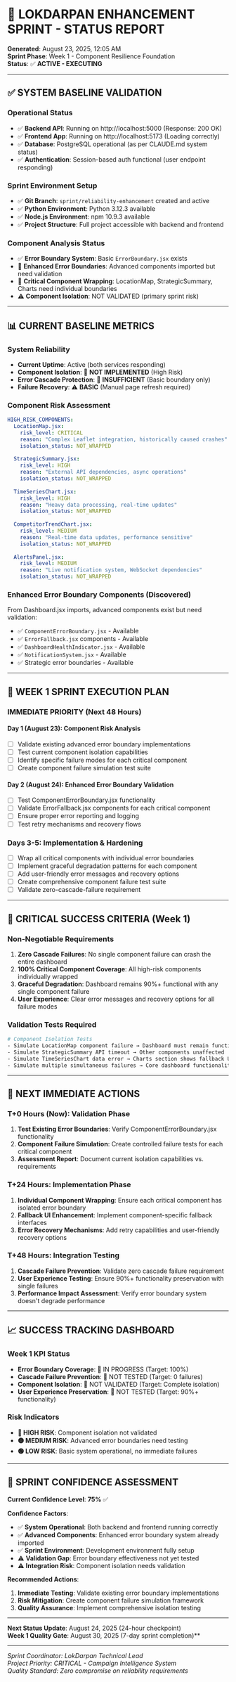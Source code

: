 # 🚀 LOKDARPAN ENHANCEMENT SPRINT - STATUS REPORT

**Generated**: August 23, 2025, 12:05 AM  
**Sprint Phase**: Week 1 - Component Resilience Foundation  
**Status**: ✅ **ACTIVE - EXECUTING**

---

## ✅ SYSTEM BASELINE VALIDATION

### **Operational Status**
- ✅ **Backend API**: Running on http://localhost:5000 (Response: 200 OK)
- ✅ **Frontend App**: Running on http://localhost:5173 (Loading correctly)
- ✅ **Database**: PostgreSQL operational (as per CLAUDE.md system status)
- ✅ **Authentication**: Session-based auth functional (user endpoint responding)

### **Sprint Environment Setup**
- ✅ **Git Branch**: `sprint/reliability-enhancement` created and active
- ✅ **Python Environment**: Python 3.12.3 available
- ✅ **Node.js Environment**: npm 10.9.3 available  
- ✅ **Project Structure**: Full project accessible with backend and frontend

### **Component Analysis Status**
- ✅ **Error Boundary System**: Basic `ErrorBoundary.jsx` exists
- 🔄 **Enhanced Error Boundaries**: Advanced components imported but need validation
- 🔄 **Critical Component Wrapping**: LocationMap, StrategicSummary, Charts need individual boundaries
- ⚠️ **Component Isolation**: NOT VALIDATED (primary sprint risk)

---

## 📊 CURRENT BASELINE METRICS

### **System Reliability** 
- **Current Uptime**: Active (both services responding)
- **Component Isolation**: 🚨 **NOT IMPLEMENTED** (High Risk)
- **Error Cascade Protection**: 🚨 **INSUFFICIENT** (Basic boundary only)
- **Failure Recovery**: ⚠️ **BASIC** (Manual page refresh required)

### **Component Risk Assessment**
```yaml
HIGH_RISK_COMPONENTS:
  LocationMap.jsx:
    risk_level: CRITICAL
    reason: "Complex Leaflet integration, historically caused crashes"
    isolation_status: NOT_WRAPPED
    
  StrategicSummary.jsx:
    risk_level: HIGH
    reason: "External API dependencies, async operations"
    isolation_status: NOT_WRAPPED
    
  TimeSeriesChart.jsx:
    risk_level: HIGH  
    reason: "Heavy data processing, real-time updates"
    isolation_status: NOT_WRAPPED
    
  CompetitorTrendChart.jsx:
    risk_level: MEDIUM
    reason: "Real-time data updates, performance sensitive"
    isolation_status: NOT_WRAPPED
    
  AlertsPanel.jsx:
    risk_level: MEDIUM
    reason: "Live notification system, WebSocket dependencies"
    isolation_status: NOT_WRAPPED
```

### **Enhanced Error Boundary Components** (Discovered)
From Dashboard.jsx imports, advanced components exist but need validation:
- ✅ `ComponentErrorBoundary.jsx` - Available
- ✅ `ErrorFallback.jsx` components - Available  
- ✅ `DashboardHealthIndicator.jsx` - Available
- ✅ `NotificationSystem.jsx` - Available
- ✅ Strategic error boundaries - Available

---

## 🎯 WEEK 1 SPRINT EXECUTION PLAN

### **IMMEDIATE PRIORITY (Next 48 Hours)**

#### **Day 1 (August 23): Component Risk Analysis**
- [ ] Validate existing advanced error boundary implementations
- [ ] Test current component isolation capabilities
- [ ] Identify specific failure modes for each critical component
- [ ] Create component failure simulation test suite

#### **Day 2 (August 24): Enhanced Error Boundary Validation**  
- [ ] Test ComponentErrorBoundary.jsx functionality
- [ ] Validate ErrorFallback.jsx components for each critical component
- [ ] Ensure proper error reporting and logging
- [ ] Test retry mechanisms and recovery flows

### **Days 3-5: Implementation & Hardening**
- [ ] Wrap all critical components with individual error boundaries
- [ ] Implement graceful degradation patterns for each component
- [ ] Add user-friendly error messages and recovery options
- [ ] Create comprehensive component failure test suite
- [ ] Validate zero-cascade-failure requirement

---

## 🚨 CRITICAL SUCCESS CRITERIA (Week 1)

### **Non-Negotiable Requirements**
1. **Zero Cascade Failures**: No single component failure can crash the entire dashboard
2. **100% Critical Component Coverage**: All high-risk components individually wrapped
3. **Graceful Degradation**: Dashboard remains 90%+ functional with any single component failure
4. **User Experience**: Clear error messages and recovery options for all failure modes

### **Validation Tests Required**
```bash
# Component Isolation Tests
- Simulate LocationMap component failure → Dashboard must remain functional
- Simulate StrategicSummary API timeout → Other components unaffected  
- Simulate TimeSeriesChart data error → Charts section shows fallback UI
- Simulate multiple simultaneous failures → Core dashboard functionality preserved
```

---

## 🔄 NEXT IMMEDIATE ACTIONS

### **T+0 Hours (Now): Validation Phase**
1. **Test Existing Error Boundaries**: Verify ComponentErrorBoundary.jsx functionality
2. **Component Failure Simulation**: Create controlled failure tests for each critical component
3. **Assessment Report**: Document current isolation capabilities vs. requirements

### **T+24 Hours: Implementation Phase**
1. **Individual Component Wrapping**: Ensure each critical component has isolated error boundary
2. **Fallback UI Enhancement**: Implement component-specific fallback interfaces
3. **Error Recovery Mechanisms**: Add retry capabilities and user-friendly recovery options

### **T+48 Hours: Integration Testing**
1. **Cascade Failure Prevention**: Validate zero cascade failure requirement
2. **User Experience Testing**: Ensure 90%+ functionality preservation with single failures
3. **Performance Impact Assessment**: Verify error boundary system doesn't degrade performance

---

## 📈 SUCCESS TRACKING DASHBOARD

### **Week 1 KPI Status**
- **Error Boundary Coverage**: 🔄 IN PROGRESS (Target: 100%)
- **Cascade Failure Prevention**: 🚨 NOT TESTED (Target: 0 failures)
- **Component Isolation**: 🚨 NOT VALIDATED (Target: Complete isolation)
- **User Experience Preservation**: 🚨 NOT TESTED (Target: 90%+ functionality)

### **Risk Indicators**
- **🔴 HIGH RISK**: Component isolation not validated
- **🟡 MEDIUM RISK**: Advanced error boundaries need testing
- **🟢 LOW RISK**: Basic system operational, no immediate failures

---

## 🎯 SPRINT CONFIDENCE ASSESSMENT

**Current Confidence Level**: **75%** ✅

**Confidence Factors**:
- ✅ **System Operational**: Both backend and frontend running correctly
- ✅ **Advanced Components**: Enhanced error boundary system already imported
- ✅ **Sprint Environment**: Development environment fully setup
- ⚠️ **Validation Gap**: Error boundary effectiveness not yet tested
- ⚠️ **Integration Risk**: Component isolation needs validation

**Recommended Actions**:
1. **Immediate Testing**: Validate existing error boundary implementations
2. **Risk Mitigation**: Create component failure simulation framework
3. **Quality Assurance**: Implement comprehensive isolation testing

---

**Next Status Update**: August 24, 2025 (24-hour checkpoint)  
**Week 1 Quality Gate**: August 30, 2025 (7-day sprint completion)**

---

*Sprint Coordinator: LokDarpan Technical Lead*  
*Project Priority: CRITICAL - Campaign Intelligence System*  
*Quality Standard: Zero compromise on reliability requirements*